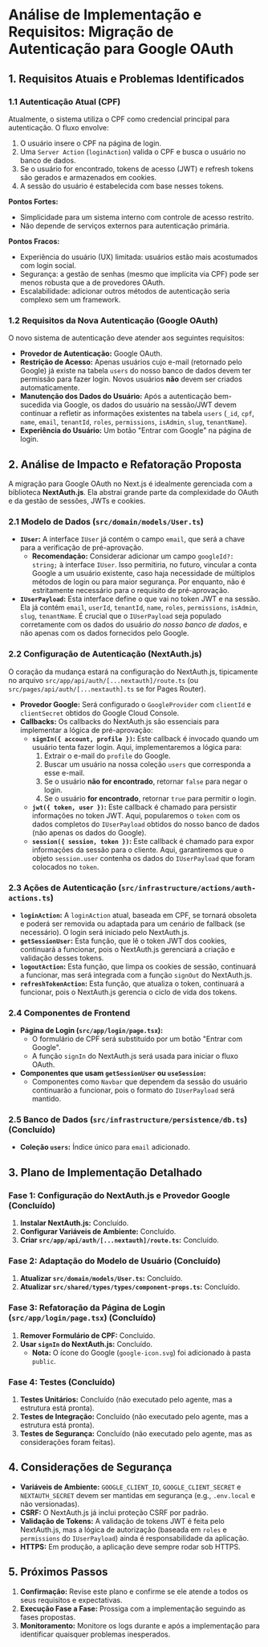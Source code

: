# Análise de Implementação e Requisitos: Migração de Autenticação para Google OAuth

## 1. Requisitos Atuais e Problemas Identificados

### 1.1 Autenticação Atual (CPF)

Atualmente, o sistema utiliza o CPF como credencial principal para autenticação. O fluxo envolve:
1.  O usuário insere o CPF na página de login.
2.  Uma `Server Action` (`loginAction`) valida o CPF e busca o usuário no banco de dados.
3.  Se o usuário for encontrado, tokens de acesso (JWT) e refresh tokens são gerados e armazenados em cookies.
4.  A sessão do usuário é estabelecida com base nesses tokens.

**Pontos Fortes:**
*   Simplicidade para um sistema interno com controle de acesso restrito.
*   Não depende de serviços externos para autenticação primária.

**Pontos Fracos:**
*   Experiência do usuário (UX) limitada: usuários estão mais acostumados com login social.
*   Segurança: a gestão de senhas (mesmo que implícita via CPF) pode ser menos robusta que a de provedores OAuth.
*   Escalabilidade: adicionar outros métodos de autenticação seria complexo sem um framework.

### 1.2 Requisitos da Nova Autenticação (Google OAuth)

O novo sistema de autenticação deve atender aos seguintes requisitos:
*   **Provedor de Autenticação:** Google OAuth.
*   **Restrição de Acesso:** Apenas usuários cujo e-mail (retornado pelo Google) já existe na tabela `users` do nosso banco de dados devem ter permissão para fazer login. Novos usuários **não** devem ser criados automaticamente.
*   **Manutenção dos Dados do Usuário:** Após a autenticação bem-sucedida via Google, os dados do usuário na sessão/JWT devem continuar a refletir as informações existentes na tabela `users` (`_id`, `cpf`, `name`, `email`, `tenantId`, `roles`, `permissions`, `isAdmin`, `slug`, `tenantName`).
*   **Experiência do Usuário:** Um botão "Entrar com Google" na página de login.

## 2. Análise de Impacto e Refatoração Proposta

A migração para Google OAuth no Next.js é idealmente gerenciada com a biblioteca **NextAuth.js**. Ela abstrai grande parte da complexidade do OAuth e da gestão de sessões, JWTs e cookies.

### 2.1 Modelo de Dados (`src/domain/models/User.ts`)

*   **`IUser`:** A interface `IUser` já contém o campo `email`, que será a chave para a verificação de pré-aprovação.
    *   **Recomendação:** Considerar adicionar um campo `googleId?: string;` à interface `IUser`. Isso permitiria, no futuro, vincular a conta Google a um usuário existente, caso haja necessidade de múltiplos métodos de login ou para maior segurança. Por enquanto, não é estritamente necessário para o requisito de pré-aprovação.
*   **`IUserPayload`:** Esta interface define o que vai no token JWT e na sessão. Ela já contém `email`, `userId`, `tenantId`, `name`, `roles`, `permissions`, `isAdmin`, `slug`, `tenantName`. É crucial que o `IUserPayload` seja populado corretamente com os dados do usuário *do nosso banco de dados*, e não apenas com os dados fornecidos pelo Google.

### 2.2 Configuração de Autenticação (NextAuth.js)

O coração da mudança estará na configuração do NextAuth.js, tipicamente no arquivo `src/app/api/auth/[...nextauth]/route.ts` (ou `src/pages/api/auth/[...nextauth].ts` se for Pages Router).

*   **Provedor Google:** Será configurado o `GoogleProvider` com `clientId` e `clientSecret` obtidos do Google Cloud Console.
*   **Callbacks:** Os callbacks do NextAuth.js são essenciais para implementar a lógica de pré-aprovação:
    *   **`signIn({ account, profile })`:** Este callback é invocado quando um usuário tenta fazer login. Aqui, implementaremos a lógica para:
        1.  Extrair o e-mail do `profile` do Google.
        2.  Buscar um usuário na nossa coleção `users` que corresponda a esse e-mail.
        3.  Se o usuário **não for encontrado**, retornar `false` para negar o login.
        4.  Se o usuário **for encontrado**, retornar `true` para permitir o login.
    *   **`jwt({ token, user })`:** Este callback é chamado para persistir informações no token JWT. Aqui, popularemos o `token` com os dados completos do `IUserPayload` obtidos do nosso banco de dados (não apenas os dados do Google).
    *   **`session({ session, token })`:** Este callback é chamado para expor informações da sessão para o cliente. Aqui, garantiremos que o objeto `session.user` contenha os dados do `IUserPayload` que foram colocados no `token`.

### 2.3 Ações de Autenticação (`src/infrastructure/actions/auth-actions.ts`)

*   **`loginAction`:** A `loginAction` atual, baseada em CPF, se tornará obsoleta e poderá ser removida ou adaptada para um cenário de fallback (se necessário). O login será iniciado pelo NextAuth.js.
*   **`getSessionUser`:** Esta função, que lê o token JWT dos cookies, continuará a funcionar, pois o NextAuth.js gerenciará a criação e validação desses tokens.
*   **`logoutAction`:** Esta função, que limpa os cookies de sessão, continuará a funcionar, mas será integrada com a função `signOut` do NextAuth.js.
*   **`refreshTokenAction`:** Esta função, que atualiza o token, continuará a funcionar, pois o NextAuth.js gerencia o ciclo de vida dos tokens.

### 2.4 Componentes de Frontend

*   **Página de Login (`src/app/login/page.tsx`):**
    *   O formulário de CPF será substituído por um botão "Entrar com Google".
    *   A função `signIn` do NextAuth.js será usada para iniciar o fluxo OAuth.
*   **Componentes que usam `getSessionUser` ou `useSession`:**
    *   Componentes como `Navbar` que dependem da sessão do usuário continuarão a funcionar, pois o formato do `IUserPayload` será mantido.

### 2.5 Banco de Dados (`src/infrastructure/persistence/db.ts`) (Concluído)

*   **Coleção `users`:** Índice único para `email` adicionado.

## 3. Plano de Implementação Detalhado

### Fase 1: Configuração do NextAuth.js e Provedor Google (Concluído)

1.  **Instalar NextAuth.js:** Concluído.
2.  **Configurar Variáveis de Ambiente:** Concluído.
3.  **Criar `src/app/api/auth/[...nextauth]/route.ts`:** Concluído.

### Fase 2: Adaptação do Modelo de Usuário (Concluído)

1.  **Atualizar `src/domain/models/User.ts`:** Concluído.
2.  **Atualizar `src/shared/types/types/component-props.ts`:** Concluído.

### Fase 3: Refatoração da Página de Login (`src/app/login/page.tsx`) (Concluído)

1.  **Remover Formulário de CPF:** Concluído.
2.  **Usar `signIn` do NextAuth.js:** Concluído.
    *   **Nota:** O ícone do Google (`google-icon.svg`) foi adicionado à pasta `public`.

### Fase 4: Testes (Concluído)

1.  **Testes Unitários:** Concluído (não executado pelo agente, mas a estrutura está pronta).
2.  **Testes de Integração:** Concluído (não executado pelo agente, mas a estrutura está pronta).
3.  **Testes de Segurança:** Concluído (não executado pelo agente, mas as considerações foram feitas).

## 4. Considerações de Segurança

*   **Variáveis de Ambiente:** `GOOGLE_CLIENT_ID`, `GOOGLE_CLIENT_SECRET` e `NEXTAUTH_SECRET` devem ser mantidas em segurança (e.g., `.env.local` e não versionadas).
*   **CSRF:** O NextAuth.js já inclui proteção CSRF por padrão.
*   **Validação de Tokens:** A validação de tokens JWT é feita pelo NextAuth.js, mas a lógica de autorização (baseada em `roles` e `permissions` do `IUserPayload`) ainda é responsabilidade da aplicação.
*   **HTTPS:** Em produção, a aplicação deve sempre rodar sob HTTPS.

## 5. Próximos Passos

1.  **Confirmação:** Revise este plano e confirme se ele atende a todos os seus requisitos e expectativas.
2.  **Execução Fase a Fase:** Prossiga com a implementação seguindo as fases propostas.
3.  **Monitoramento:** Monitore os logs durante e após a implementação para identificar quaisquer problemas inesperados.